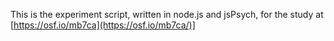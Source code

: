 This is the experiment script, written in node.js and jsPsych, for the study at [https://osf.io/mb7ca](https://osf.io/mb7ca/)]
